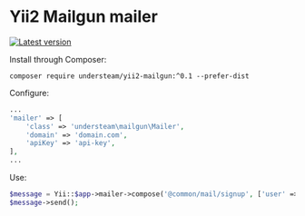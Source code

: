 # Yii2 Mailgun mailer

[![Latest version](https://poser.pugx.org/unsersteam/yii2-mailgun/version)](https://packagist.org/packages/unsersteam/yii2-mailgun)

Install through Composer:

```
composer require understeam/yii2-mailgun:^0.1 --prefer-dist
```

Configure:

```php
...
'mailer' => [
    'class' => 'understeam\mailgun\Mailer',
    'domain' => 'domain.com',
    'apiKey' => 'api-key',
],
...
```

Use:

```php
$message = Yii::$app->mailer->compose('@common/mail/signup', ['user' => $user]);
$message->send();
```

